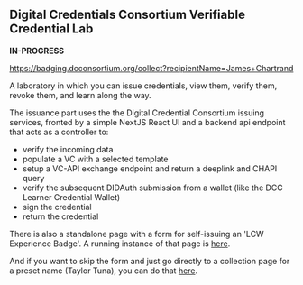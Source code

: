 ## Digital Credentials Consortium Verifiable Credential Lab

****IN-PROGRESS****


https://badging.dcconsortium.org/collect?recipientName=James+Chartrand

A laboratory in which you can issue credentials, view them, verify them, revoke them, and learn along the way.

The issuance part uses the the Digital Credential Consortium issuing services, fronted by a simple NextJS React UI and a backend api endpoint that acts as a controller to:

- verify the incoming data
- populate a VC with a selected template
- setup a VC-API exchange endpoint and return a deeplink and CHAPI query
- verify the subsequent DIDAuth submission from a wallet (like the DCC Learner Credential Wallet)
- sign the credential
- return the credential

There is also a standalone page with a form for self-issuing an 'LCW Experience Badge'.  A running instance of that
page is [here](https://badging.dcconsortium.org/lcw-experience-badge).

And if you want to skip the form and just go directly to a collection page for a preset name (Taylor Tuna), you can do that [here](https://badging.dcconsortium.org/collect?recipientName=Taylor+Tuna).


